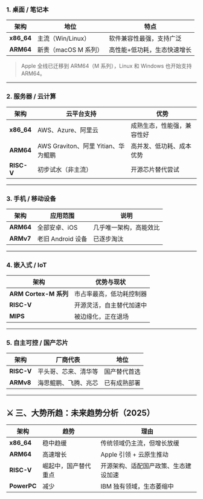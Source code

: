 ### 1. **桌面 / 笔记本**

|架构|地位|特点|
|---|---|---|
|**x86_64**|主流（Win/Linux）|软件兼容性最强，支持广泛|
|**ARM64**|新贵（macOS M 系列）|高性能+低功耗，生态快速增长|

> Apple 全线已迁移到 ARM64（M 系列），Linux 和 Windows 也开始支持 ARM64。

---

### 2. **服务器 / 云计算**

|架构|云平台支持|优势|
|---|---|---|
|**x86_64**|AWS、Azure、阿里云|成熟生态，性能强，兼容性好|
|**ARM64**|AWS Graviton、阿里 Yitian、华为鲲鹏|高并发、低功耗、成本优势|
|**RISC-V**|初步试水（非主流）|开源芯片替代尝试|

---

### 3. **手机 / 移动设备**

| 架构        | 应用范围          | 说明          |
| --------- | ------------- | ----------- |
| **ARM64** | 全部安卓、iOS      | 几乎唯一架构，高能效比 |
| **ARMv7** | 老旧 Android 设备 | 已逐步淘汰       |

---

### 4. **嵌入式 / IoT**

|架构|优势与现状|
|---|---|
|**ARM Cortex-M 系列**|市占率最高，低功耗控制器|
|**RISC-V**|开源灵活，自主替代加速中|
|**MIPS**|被边缘化，正在退场|

---

### 5. **自主可控 / 国产芯片**

|架构|厂商代表|地位|
|---|---|---|
|**RISC-V**|平头哥、芯来、清华等|国产替代首选|
|**ARMv8**|海思鲲鹏、飞腾、兆芯|已有成熟部署|

---

## ⚔️ 三、大势所趋：未来趋势分析（2025）

|架构|趋势|理由|
|---|---|---|
|**x86_64**|稳中趋缓|传统领域仍主流，但增长放缓|
|**ARM64**|高速增长|Apple 引领 + 云原生推动|
|**RISC-V**|崛起中，国产替代重点|开源架构、适配国产政策、生态建设加速|
|**PowerPC**|减少|IBM 独有领域，生态萎缩中|